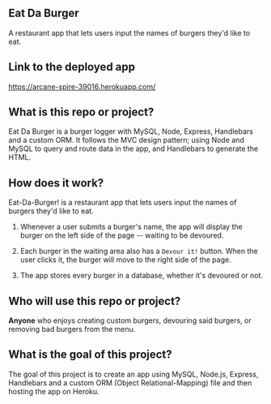 ## Eat Da Burger
A restaurant app that lets users input the names of burgers they'd like to eat.

## Link to the deployed app
https://arcane-spire-39016.herokuapp.com/

## What is this repo or project?
Eat Da Burger is a burger logger with MySQL, Node, Express, Handlebars and a custom ORM. It follows the MVC design pattern; using Node and MySQL to query and route data in the app, and Handlebars to generate the HTML.

## How does it work?
Eat-Da-Burger! is a restaurant app that lets users input the names of burgers they'd like to eat.

1. Whenever a user submits a burger's name, the app will display the burger on the left side of the page -- waiting to be devoured.

2. Each burger in the waiting area also has a `Devour it!` button. When the user clicks it, the burger will move to the right side of the page.

3. The app stores every burger in a database, whether it's devoured or not.

## Who will use this repo or project?
**Anyone** who enjoys creating custom burgers, devouring said burgers, or removing bad burgers from the menu.

## What is the goal of this project?
The goal of this project is to create an app using MySQL, Node.js, Express, Handlebars and a custom ORM (Object Relational-Mapping) file and then hosting the app on Heroku.